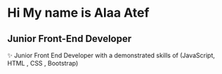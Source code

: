 <h1> Hi My name is Alaa Atef </h1>
<h2>Junior Front-End Developer</h2>

 ✨ Junior Front End Developer with a demonstrated skills of (JavaScript, HTML , CSS , Bootstrap)

<!---
Alaa-Atef22/Alaa-Atef22 is a ✨ special ✨ repository because its `README.md` (this file) appears on your GitHub profile.
You can click the Preview link to take a look at your changes.
--->
